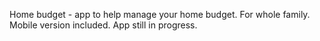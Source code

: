 Home budget - app to help manage your home budget. For whole family. Mobile version included.
App still in progress.
